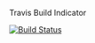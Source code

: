 Travis Build Indicator

[![Build Status](https://travis-ci.org/Panciz/sales-taxes-calculator.svg)](https://travis-ci.org/Panciz/sales-taxes-calculator)
